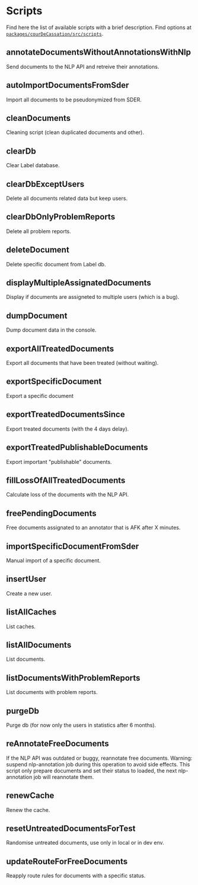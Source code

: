 # Scripts

Find here the list of available scripts with a brief description. Find options at [`packages/courDeCassation/src/scripts`](https://github.com/Cour-de-cassation/label/tree/dev/packages/courDeCassation/src/scripts).

## annotateDocumentsWithoutAnnotationsWithNlp

Send documents to the NLP API and retreive their annotations.

## autoImportDocumentsFromSder

Import all documents to be pseudonymized from SDER.

## cleanDocuments

Cleaning script (clean duplicated documents and other).

## clearDb

Clear Label database.

## clearDbExceptUsers

Delete all documents related data but keep users.

## clearDbOnlyProblemReports

Delete all problem reports.

## deleteDocument

Delete specific document from Label db.

## displayMultipleAssignatedDocuments

Display if documents are assigneted to multiple users (which is a bug).

## dumpDocument

Dump document data in the console.

## exportAllTreatedDocuments

Export all documents that have been treated (without waiting).

## exportSpecificDocument

Export a specific document

## exportTreatedDocumentsSince

Export treated documents (with the 4 days delay).

## exportTreatedPublishableDocuments

Export important "publishable" documents.

## fillLossOfAllTreatedDocuments

Calculate loss of the documents with the NLP API.

## freePendingDocuments

Free documents assignated to an annotator that is AFK after X minutes.

## importSpecificDocumentFromSder

Manual import of a specific document.

## insertUser

Create a new user.

## listAllCaches

List caches.

## listAllDocuments

List documents.

## listDocumentsWithProblemReports

List documents with problem reports.

## purgeDb

Purge db (for now only the users in statistics after 6 months).

## reAnnotateFreeDocuments

If the NLP API was outdated or buggy, reannotate free documents. Warning: suspend nlp-annotation job during this operation to avoid side effects.
This script only prepare documents and set their status to loaded, the next nlp-annotation job will reannotate them.

## renewCache

Renew the cache.

## resetUntreatedDocumentsForTest

Randomise untreated documents, use only in local or in dev env.

## updateRouteForFreeDocuments

Reapply route rules for documents with a specific status.
